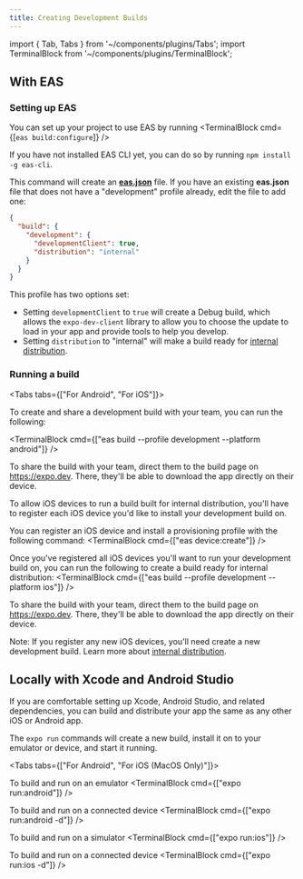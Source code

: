 ```yaml
---
title: Creating Development Builds
---
```


import { Tab, Tabs } from '~/components/plugins/Tabs';
import TerminalBlock from '~/components/plugins/TerminalBlock';

## With EAS

### Setting up EAS

You can set up your project to use EAS by running
<TerminalBlock cmd={[`eas build:configure`]} />

If you have not installed EAS CLI yet, you can do so by running `npm install -g eas-cli`.

This command will create an [**eas.json**](/build/eas-json.md) file.
If you have an existing **eas.json** file that does not have a "development" profile already, edit the file to add one:

```json
{
  "build": {
    "development": {
      "developmentClient": true,
      "distribution": "internal"
    }
  }
}
```

This profile has two options set:

- Setting `developmentClient` to `true` will create a Debug build, which allows the `expo-dev-client` library to allow you to choose the update to load in your app and provide tools to help you develop.
- Setting `distribution` to "internal" will make a build ready for [internal distribution](/build/internal-distribution).

### Running a build

<Tabs tabs={["For Android", "For iOS"]}>

<Tab >

To create and share a development build with your team, you can run the following:

<TerminalBlock cmd={["eas build --profile development --platform android"]} />

To share the build with your team, direct them to the build page on https://expo.dev. There, they'll be able to download the app directly on their device.

</Tab>
<Tab>

To allow iOS devices to run a build built for internal distribution, you'll have to register each iOS device you'd like to install your development build on.

You can register an iOS device and install a provisioning profile with the following command:
<TerminalBlock cmd={["eas device:create"]} />

Once you've registered all iOS devices you'll want to run your development build on, you can run the following to create a build ready for internal distribution:
<TerminalBlock cmd={["eas build --profile development --platform ios"]} />

To share the build with your team, direct them to the build page on https://expo.dev. There, they'll be able to download the app directly on their device.

Note: If you register any new iOS devices, you'll need create a new development build. Learn more about [internal distribution](/build/internal-distribution).

</Tab>
</Tabs>

## Locally with Xcode and Android Studio

If you are comfortable setting up Xcode, Android Studio, and related dependencies, you can build and distribute your app the same as any other iOS or Android app.

The `expo run` commands will create a new build, install it on to your emulator or device, and start it running.

<Tabs tabs={["For Android", "For iOS (MacOS Only)"]}>

<Tab >

To build and run on an emulator
<TerminalBlock cmd={["expo run:android"]} />

To build and run on a connected device
<TerminalBlock cmd={["expo run:android -d"]} />

</Tab>
<Tab >

To build and run on a simulator
<TerminalBlock cmd={["expo run:ios"]} />

To build and run on a connected device
<TerminalBlock cmd={["expo run:ios -d"]} />
</Tab>

</Tabs>
